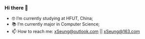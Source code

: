 ### Hi there 👋


- 🤓 I’m currently studying at HFUT, China;
- 📚 I’m currently major in Computer Science;
- 📫 How to reach me: xSeung@outlook.com || xSeung@163.com

